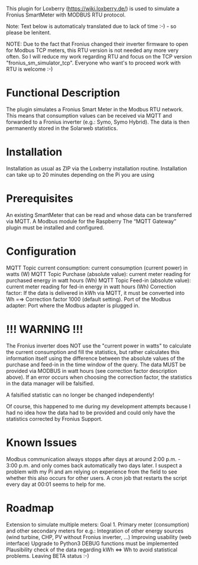 This plugin for Loxberry (https://wiki.loxberry.de/) is used to simulate a Fronius SmartMeter with MODBUS RTU protocol.

Note: Text below is automaticaly translated due to lack of time :-) - so please be lenitent.

NOTE: 
Due to the fact that Fronius changed their inverter firmware to open for Modbus TCP meters, this RTU version is not needed any more very often.
So I will reduce my work regarding RTU and focus on the TCP version "fronius_sm_simulator_tcp".
Everyone who want's to proceed work with RTU is welcome :-)

Functional Description
======================
The plugin simulates a Fronius Smart Meter in the Modbus RTU network. This means that consumption values can be received via MQTT and forwarded to a Fronius inverter (e.g.: Symo, Symo Hybrid). The data is then permanently stored in the Solarweb statistics.

Installation
============
Installation as usual as ZIP via the Loxberry installation routine.
Installation can take up to 20 minutes depending on the Pi you are using

Prerequisites
=============
An existing SmartMeter that can be read and whose data can be transferred via MQTT.
A Modbus module for the Raspberry
The “MQTT Gateway” plugin must be installed and configured.

Configuration
=============
MQTT Topic current consumption: current consumption (current power) in watts (W)
MQTT Topic Purchase (absolute value): current meter reading for purchased energy in watt hours (Wh)
MQTT Topic Feed-in (absolute value): current meter reading for fed-in energy in watt hours (Wh)
Correction factor: If the data is delivered in kWh via MQTT, it must be converted into Wh =⇒ Correction factor 1000 (default setting).
Port of the Modbus adapter: Port where the Modbus adapter is plugged in.

!!! WARNING !!!
===============
The Fronius inverter does NOT use the "current power in watts" to calculate the current consumption and fill the statistics, but rather calculates this information itself using the difference between the absolute values of the purchase and feed-in in the time window of the query. The data MUST be provided via MODBUS in watt hours (see correction factor description above). If an error occurs when choosing the correction factor, the statistics in the data manager will be falsified.

A falsified statistic can no longer be changed independently!

Of course, this happened to me during my development attempts because I had no idea how the data had to be provided and could only have the statistics corrected by Fronius Support.

Known Issues
============
Modbus communication always stopps after days at around 2:00 p.m. - 3:00 p.m. and only comes back automatically two days later. I suspect a problem with my Pi and am relying on experience from the field to see whether this also occurs for other users. A cron job that restarts the script every day at 00:01 seems to help for me.

Roadmap
=======
Extension to simulate multiple meters: Goal 1. Primary meter (consumption) and other secondary meters for e.g.: Integration of other energy sources (wind turbine, CHP, PV without Fronius inverter, ...)
Improving usability (web interface)
Upgrade to Python3
DEBUG functions must be implemented
Plausibility check of the data regarding kWh ⇔ Wh to avoid statistical problems.
Leaving BETA status :-)
